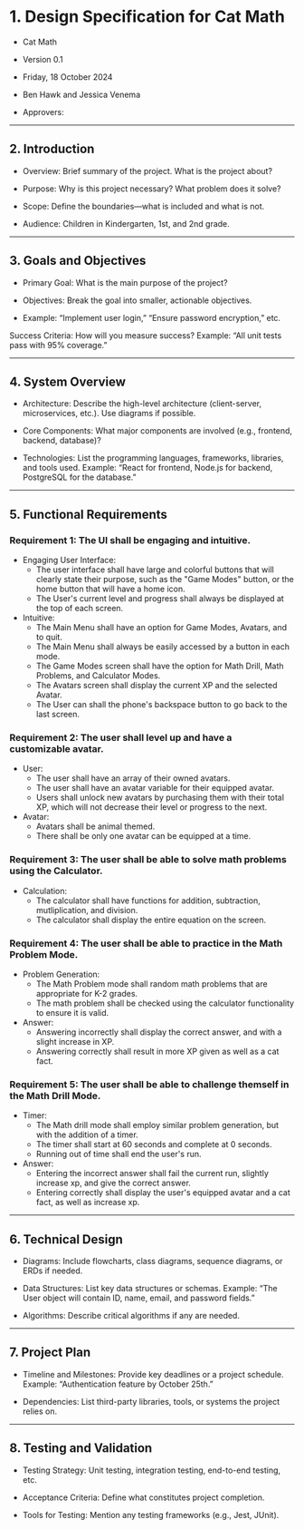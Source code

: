 # 1. Design Specification for Cat Math

* Cat Math

* Version 0.1

* Friday, 18 October 2024

* Ben Hawk and Jessica Venema

* Approvers: 


---

## 2. Introduction

* Overview:  Brief summary of the project. What is the project about?

* Purpose: Why is this project necessary? What problem does it solve?

* Scope: Define the boundaries—what is included and what is not.

* Audience: Children in Kindergarten, 1st, and 2nd grade.


---

## 3. Goals and Objectives

* Primary Goal: What is the main purpose of the project?

* Objectives: Break the goal into smaller, actionable objectives.

* Example: “Implement user login,” “Ensure password encryption,” etc.


Success Criteria: How will you measure success?
Example: “All unit tests pass with 95% coverage.”


---

## 4. System Overview

* Architecture: Describe the high-level architecture (client-server, microservices, etc.). Use diagrams if possible.

* Core Components: What major components are involved (e.g., frontend, backend, database)?

* Technologies: List the programming languages, frameworks, libraries, and tools used. Example: “React for frontend, Node.js for backend, PostgreSQL for the database.”


---

## 5. Functional Requirements

### Requirement 1: The UI shall be engaging and intuitive.
- Engaging User Interface:
   - The user interface shall have large and colorful buttons that will clearly state their purpose, such as the "Game Modes" button, or the home button that will have a home icon.
   - The User's current level and progress shall always be displayed at the top of each screen.
- Intuitive:
  - The Main Menu shall have an option for Game Modes, Avatars, and to quit.
  - The Main Menu shall always be easily accessed by a button in each mode.
  - The Game Modes screen shall have the option for Math Drill, Math Problems, and Calculator Modes.
  - The Avatars screen shall display the current XP and the selected Avatar.
  - The User can shall the phone's backspace button to go back to the last screen. 

### Requirement 2: The user shall level up and have a customizable avatar.
- User:
  - The user shall have an array of their owned avatars.
  - The user shall have an avatar variable for their equipped avatar.
  - Users shall unlock new avatars by purchasing them with their total XP, which will not decrease their level or progress to the next.
- Avatar:
  - Avatars shall be animal themed.
  - There shall be only one avatar can be equipped at a time. 

### Requirement 3: The user shall be able to solve math problems using the Calculator. 
- Calculation:
  - The calculator shall have functions for addition, subtraction, mutliplication, and division.
  - The calculator shall display the entire equation on the screen.
  
### Requirement 4: The user shall be able to practice in the Math Problem Mode.
- Problem Generation:
  - The Math Problem mode shall random math problems that are appropriate for K-2 grades.
  - The math problem shall be checked using the calculator functionality to ensure it is valid.
- Answer:
  - Answering incorrectly shall display the correct answer, and with a slight increase in XP.
  - Answering correctly shall result in more XP given as well as a cat fact.

### Requirement 5: The user shall be able to challenge themself in the Math Drill Mode.
- Timer:
  - The Math drill mode shall employ similar problem generation, but with the addition of a timer.
  - The timer shall start at 60 seconds and complete at 0 seconds.
  - Running out of time shall end the user's run. 
- Answer:
  - Entering the incorrect answer shall fail the current run, slightly increase xp, and give the correct answer.
  - Entering correctly shall display the user's equipped avatar and a cat fact, as well as increase xp.


---

## 6. Technical Design

* Diagrams: Include flowcharts, class diagrams, sequence diagrams, or ERDs if needed.

* Data Structures: List key data structures or schemas. Example: “The User object will contain ID, name, email, and password fields.”

* Algorithms: Describe critical algorithms if any are needed.


---

## 7. Project Plan

* Timeline and Milestones: Provide key deadlines or a project schedule. Example: “Authentication feature by October 25th.”

* Dependencies: List third-party libraries, tools, or systems the project relies on.


---

## 8. Testing and Validation

* Testing Strategy: Unit testing, integration testing, end-to-end testing, etc.

* Acceptance Criteria: Define what constitutes project completion.

* Tools for Testing: Mention any testing frameworks (e.g., Jest, JUnit).


